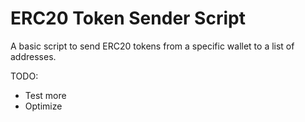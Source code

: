 # ERC20 Token Sender Script

A basic script to send ERC20 tokens from a specific wallet to a list of addresses.

TODO:

- Test more
- Optimize
